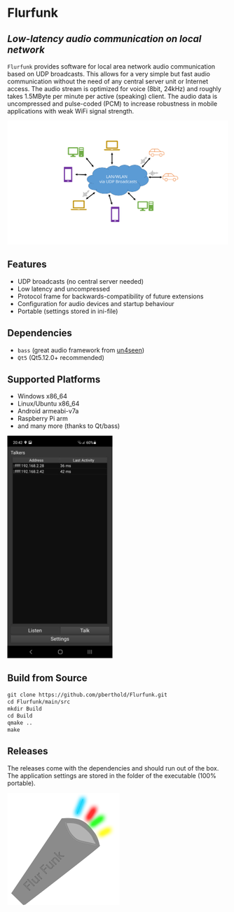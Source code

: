 # Flurfunk

## _Low-latency audio communication on local network_

`Flurfunk` provides software for local area network audio communication based on UDP broadcasts. This allows for a very simple but fast audio communication without the need of any central server unit or Internet access. The audio stream is optimized for voice (8bit, 24kHz) and roughly takes 1.5MByte per minute per active (speaking) client. The audio data is uncompressed and pulse-coded (PCM) to increase robustness in mobile applications with weak WiFi signal strength.

![flurfunk overview](docs/overview.svg)

## Features

- UDP broadcasts (no central server needed)
- Low latency and uncompressed
- Protocol frame for backwards-compatibility of future extensions
- Configuration for audio devices and startup behaviour
- Portable (settings stored in ini-file)

## Dependencies

- `bass` (great audio framework from [un4seen](http://www.un4seen.com/))
- `Qt5` (Qt5.12.0+ recommended)

## Supported Platforms

- Windows x86_64
- Linux/Ubuntu x86_64
- Android armeabi-v7a
- Raspberry Pi arm
- and many more (thanks to Qt/bass)

<img src="docs/screenshot_android.jpg" width="240px">

## Build from Source

```
git clone https://github.com/pberthold/Flurfunk.git
cd Flurfunk/main/src
mkdir Build
cd Build
qmake ..
make
```

## Releases

The releases come with the dependencies and should run out of the box. The application settings are stored in the folder of the executable (100% portable).

<img src="main/src/ressource/icon_idle.png">
